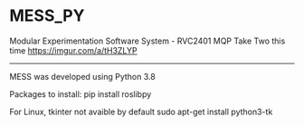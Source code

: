 # MESS_PY
Modular Experimentation Software System - RVC2401 MQP
Take Two this time
https://imgur.com/a/tH3ZLYP

-------------------------------------------------------
MESS was developed using Python 3.8

Packages to install:
pip install roslibpy

For Linux, tkinter not avaible by default 
sudo apt-get install python3-tk
